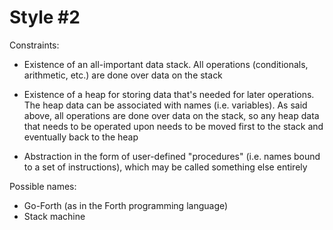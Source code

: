 Style #2
==============================

Constraints:

- Existence of an all-important data stack. All operations
  (conditionals, arithmetic, etc.) are done over data on the stack

- Existence of a heap for storing data that's needed for later
  operations. The heap data can be associated with names
  (i.e. variables). As said above, all operations are done over
  data on the stack, so any heap data that needs to be operated upon
  needs to be moved first to the stack and eventually back to the heap

- Abstraction in the form of user-defined "procedures" (i.e. names
  bound to a set of instructions), which may be called something else
  entirely

Possible names:

- Go-Forth (as in the Forth programming language)
- Stack machine
